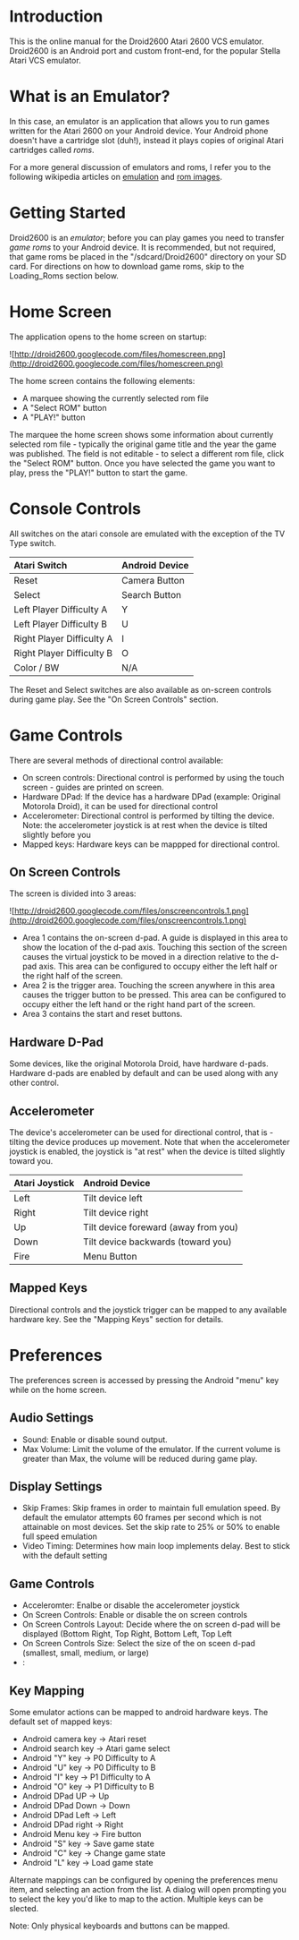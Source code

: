 # Introduction #

This is the online manual for the Droid2600 Atari 2600 VCS emulator. Droid2600 is an Android port and custom front-end, for the popular Stella Atari VCS emulator.

# What is an Emulator? #

In this case, an emulator is an application that allows you to run games written for the Atari 2600 on your Android device. Your Android phone doesn't have a cartridge slot (duh!), instead it plays copies of original Atari cartridges called _roms_.

For a more general discussion of emulators and roms, I refer you to the following wikipedia articles on <a href='http://en.wikipedia.org/wiki/Emulator'>emulation</a> and <a href='http://en.wikipedia.org/wiki/ROM_image'>rom images</a>.

# Getting Started #

Droid2600 is an _emulator_; before you can play games you need to transfer _game roms_ to your Android device. It is recommended, but not required, that game roms be placed in the "/sdcard/Droid2600" directory on your SD card. For directions on how to download game roms, skip to the Loading\_Roms section below.

# Home Screen #

The application opens to the home screen on startup:

![http://droid2600.googlecode.com/files/homescreen.png](http://droid2600.googlecode.com/files/homescreen.png)

The home screen contains the following elements:

  * A marquee showing the currently selected rom file
  * A "Select ROM" button
  * A "PLAY!" button

The marquee the home screen shows some information about currently selected rom file - typically the original game title and the year the game was published. The field is not editable - to select a different rom file, click the "Select ROM" button. Once you have selected the game you want to play, press the "PLAY!" button to start the game.

# Console Controls #

All switches on the atari console are emulated with the exception of the TV Type switch.


| Atari Switch	| Android Device |
|:-------------|:---------------|
| Reset	       | Camera Button  |
| Select	      | Search Button  |
| Left Player Difficulty A | Y              |
| Left Player Difficulty B | U              |
| Right Player Difficulty A | I              |
| Right Player Difficulty B | O              |
| Color / BW   | N/A            |

The Reset and Select switches are also available as on-screen controls during game play. See the "On Screen Controls" section.

# Game Controls #

There are several methods of directional control available:

  * On screen controls: Directional control is performed by using the touch screen - guides are printed on screen.
  * Hardware DPad: If the device has a hardware DPad (example: Original Motorola Droid), it can be used for directional control
  * Accelerometer: Directional control is performed by tilting the device. Note: the accelerometer joystick is at rest when the device is tilted slightly before you
  * Mapped keys: Hardware keys can be mappped for directional control.

## On Screen Controls ##

The screen is divided into 3 areas:

![http://droid2600.googlecode.com/files/onscreencontrols.1.png](http://droid2600.googlecode.com/files/onscreencontrols.1.png)

  * Area 1 contains the on-screen d-pad. A guide is displayed in this area to show the location of the d-pad axis. Touching this section of the screen causes the virtual joystick to be moved in a direction relative to the d-pad axis. This area can be configured to occupy either the left half or the right half of the screen.
  * Area 2 is the trigger area. Touching the screen anywhere in this area causes the trigger button to be pressed. This area can be configured to occupy either the left hand or the right hand part of the screen.
  * Area 3 contains the start and reset buttons.

## Hardware D-Pad ##

Some devices, like the original Motorola Droid, have hardware d-pads. Hardware d-pads are enabled by default and can be used along with any other control.

## Accelerometer ##

The device's accelerometer can be used for directional control, that is - tilting the device produces up movement. Note that when the accelerometer joystick is enabled, the joystick is "at rest" when the device is tilted slightly toward you.

| Atari Joystick | Android Device |
|:---------------|:---------------|
| Left	          | Tilt device left |
| Right          | Tilt device right |
| Up             | Tilt device foreward (away from you) |
| Down	          | Tilt device backwards (toward you) |
| Fire	          | Menu Button    |

## Mapped Keys ##

Directional controls and the joystick trigger can be mapped to any available hardware key. See the "Mapping Keys" section for details.

# Preferences #

The preferences screen is accessed by pressing the Android "menu" key while on the home screen.

## Audio Settings ##

  * Sound: Enable or disable sound output.
  * Max Volume: Limit the volume of the emulator. If the current volume is greater than Max, the volume will be reduced during game play.

## Display Settings ##

  * Skip Frames: Skip frames in order to maintain full emulation speed. By default the emulator attempts 60 frames per second which is not attainable on most devices. Set the skip rate to 25% or 50% to enable full speed emulation
  * Video Timing: Determines how main loop implements delay. Best to stick with the default setting

## Game Controls ##

  * Acceleromter: Enalbe or disable the accelerometer joystick
  * On Screen Controls: Enable or disable the on screen controls
  * On Screen Controls Layout: Decide where the on screen d-pad will be displayed (Bottom Right, Top Right, Bottom Left, Top Left
  * On Screen Controls Size: Select the size of the on sceen d-pad (smallest, small, medium, or large)
  * :

## Key Mapping ##

Some emulator actions can be mapped to android hardware keys. The default set of mapped keys:

  * Android camera key -> Atari reset
  * Android search key -> Atari game select
  * Android "Y" key -> P0 Difficulty to A
  * Android "U" key -> P0 Difficulty to B
  * Android "I" key -> P1 Difficulty to A
  * Android "O" key -> P1 Difficulty to B
  * Android DPad UP -> Up
  * Android DPad Down -> Down
  * Android DPad Left -> Left
  * Android DPad right -> Right
  * Android Menu key -> Fire button
  * Android "S" key -> Save game state
  * Android "C" key -> Change game state
  * Android "L" key -> Load game state

Alternate mappings can be configured by opening the preferences menu item, and selecting an action from the list. A dialog will open prompting you to select the key you'd like to map to the action. Multiple keys can be slected.

Note: Only physical keyboards and buttons can be mapped.

